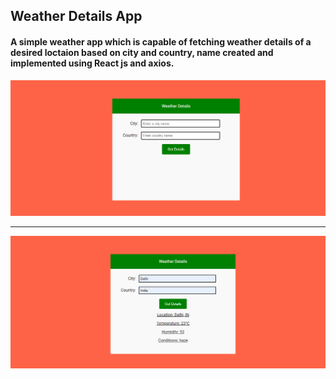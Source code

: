 ## Weather Details App

#### A simple weather app which is capable of fetching  weather details of a desired loctaion based on city and country, name created and implemented using React js and axios. 

<img src="/src/images/App2.PNG"/>
<hr/>
<img src="/src/images/app1.PNG"/>